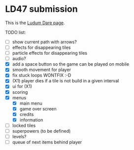 # LD47 submission

This is the [Ludum Dare page](https://ldjam.com/events/ludum-dare/47/$223139).

TODO list:
 * [ ] show current path with arrows?
 * [ ] effects for disappearing tiles
 * [ ] particle effects for disappearing tiles
 * [ ] audio?
 * [x] add a space button so the game can be played on mobile
 * [x] smooth movement for player
 * [x] fix stuck loops WONTFIX :-D
 * [x] (X1) player dies if a tile is not build in a given interval
 * [x] ui for (X1)
 * [x] scoring
 * [x] menus
   * [x] main menu
   * [x] game over screen
   * [x] credits
   * [x] information
 * [ ] locked tiles
 * [ ] superpowers (to be defined)
 * [ ] levels?
 * [ ] queue of next items behind player